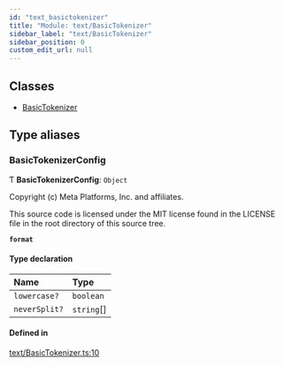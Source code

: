 ```yaml
---
id: "text_basictokenizer"
title: "Module: text/BasicTokenizer"
sidebar_label: "text/BasicTokenizer"
sidebar_position: 0
custom_edit_url: null
---
```


## Classes

- [BasicTokenizer](../classes/text_basictokenizer.basictokenizer.md)

## Type aliases

### BasicTokenizerConfig

Ƭ **BasicTokenizerConfig**: `Object`

Copyright (c) Meta Platforms, Inc. and affiliates.

This source code is licensed under the MIT license found in the
LICENSE file in the root directory of this source tree.

**`format`**

#### Type declaration

| Name | Type |
| :------ | :------ |
| `lowercase?` | `boolean` |
| `neverSplit?` | `string`[] |

#### Defined in

[text/BasicTokenizer.ts:10](https://github.com/facebookresearch/playtorch/blob/ff8d04a/react-native-pytorch-core/src/text/BasicTokenizer.ts#L10)
